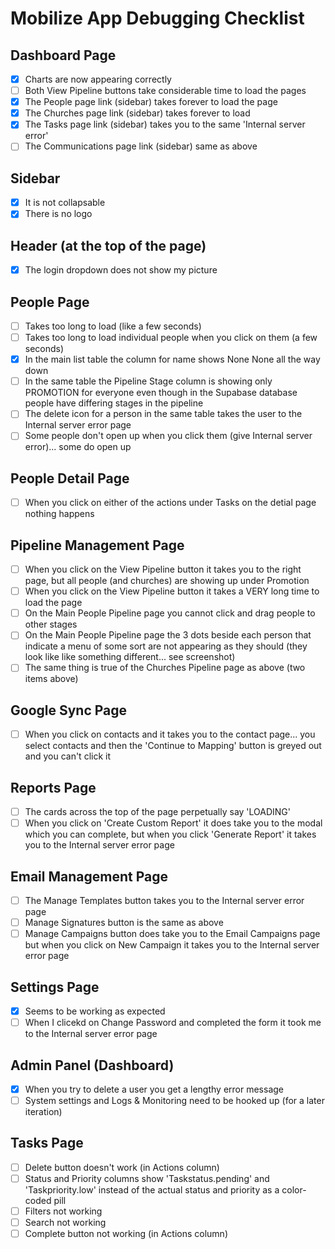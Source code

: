 # Mobilize App Debugging Checklist

## Dashboard Page

- [x] Charts are now appearing correctly
- [ ] Both View Pipeline buttons take considerable time to load the pages
- [x] The People page link (sidebar) takes forever to load the page
- [x] The Churches page link (sidebar) takes forever to load
- [x] The Tasks page link (sidebar) takes you to the same 'Internal server error'
- [ ] The Communications page link (sidebar) same as above

## Sidebar

- [x] It is not collapsable
- [x] There is no logo

## Header (at the top of the page)

- [x] The login dropdown does not show my picture

## People Page

- [ ] Takes too long to load (like a few seconds)
- [ ] Takes too long to load individual people when you click on them (a few seconds)
- [x] In the main list table the column for name shows None None all the way down
- [ ] In the same table the Pipeline Stage column is showing only PROMOTION for everyone even though in the Supabase database people have differing stages in the pipeline
- [ ] The delete icon for a person in the same table takes the user to the Internal server error page
- [ ] Some people don't open up when you click them (give Internal server error)... some do open up

## People Detail Page

- [ ] When you click on either of the actions under Tasks on the detial page nothing happens

## Pipeline Management Page

- [ ] When you click on the View Pipeline button it takes you to the right page, but all people (and churches) are showing up under Promotion
- [ ] When you click on the View Pipeline button it takes a VERY long time to load the page
- [ ] On the Main People Pipeline page you cannot click and drag people to other stages
- [ ] On the Main People Pipeline page the 3 dots beside each person that indicate a menu of some sort are not appearing as they should (they look like like something different... see screenshot)
- [ ] The same thing is true of the Churches Pipeline page as above (two items above)

## Google Sync Page

- [ ] When you click on contacts and it takes you to the contact page... you select contacts and then the 'Continue to Mapping' button is greyed out and you can't click it

## Reports Page

- [ ] The cards across the top of the page perpetually say 'LOADING'
- [ ] When you click on 'Create Custom Report' it does take you to the modal which you can complete, but when you click 'Generate Report' it takes you to the Internal server error page

## Email Management Page

- [ ] The Manage Templates button takes you to the Internal server error page
- [ ] Manage Signatures button is the same as above
- [ ] Manage Campaigns button does take you to the Email Campaigns page but when you click on New Campaign it takes you to the Internal server error page

## Settings Page

- [x] Seems to be working as expected
- [ ] When I clicekd on Change Password and completed the form it took me to the Internal server error page

## Admin Panel (Dashboard)

- [x] When you try to delete a user you get a lengthy error message
- [ ] System settings and Logs & Monitoring need to be hooked up (for a later iteration)

## Tasks Page

- [ ] Delete button doesn't work (in Actions column)
- [ ] Status and Priority columns show 'Taskstatus.pending' and 'Taskpriority.low' instead of the actual status and priority as a color-coded pill
- [ ] Filters not working
- [ ] Search not working
- [ ] Complete button not working (in Actions column)
